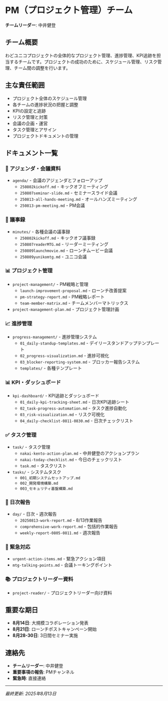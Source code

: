 # PM（プロジェクト管理）チーム

**チームリーダー**: 中井健登

## チーム概要

わどユニコプロジェクトの全体的なプロジェクト管理、進捗管理、KPI追跡を担当するチームです。プロジェクトの成功のために、スケジュール管理、リスク管理、チーム間の調整を行います。

## 主な責任範囲

- プロジェクト全体のスケジュール管理
- 各チームの進捗状況の把握と調整
- KPIの設定と追跡
- リスク管理と対策
- 会議の企画・運営
- タスク管理とアサイン
- プロジェクトドキュメントの管理

## ドキュメント一覧

### 📅 アジェンダ・会議資料
- `agenda/` - 会議のアジェンダとフォローアップ
  - `250802kickoff.md` - キックオフミーティング
  - `250807seminar-slide.md` - セミナースライド会議
  - `250813-all-hands-meeting.md` - オールハンズミーティング
  - `250813-pm-meeting.md` - PM会議

### 📝 議事録
- `minutes/` - 各種会議の議事録
  - `250802kickoff.md` - キックオフ議事録
  - `250807readerMTG.md` - リーダーミーティング
  - `250809launchmovie.md` - ローンチムービー会議
  - `250809yunikomtg.md` - ユニコ会議

### 📊 プロジェクト管理
- `project-management/` - PM戦略と管理
  - `launch-improvement-proposal.md` - ローンチ改善提案
  - `pm-strategy-report.md` - PM戦略レポート
  - `team-member-matrix.md` - チームメンバーマトリックス
- `project-management-plan.md` - プロジェクト管理計画

### 📈 進捗管理
- `progress-management/` - 進捗管理システム
  - `01_daily-standup-templates.md` - デイリースタンドアップテンプレート
  - `02_progress-visualization.md` - 進捗可視化
  - `03_blocker-reporting-system.md` - ブロッカー報告システム
  - `templates/` - 各種テンプレート

### 📊 KPI・ダッシュボード
- `kpi-dashboard/` - KPI追跡とダッシュボード
  - `01_daily-kpi-tracking-sheet.md` - 日次KPI追跡シート
  - `02_task-progress-automation.md` - タスク進捗自動化
  - `03_risk-visualization.md` - リスク可視化
  - `04_daily-checklist-0811-0830.md` - 日次チェックリスト

### ✅ タスク管理
- `task/` - タスク管理
  - `nakai-kento-action-plan.md` - 中井健登のアクションプラン
  - `nakai-today-checklist.md` - 今日のチェックリスト
  - `task.md` - タスクリスト
- `tasks/` - システムタスク
  - `001_初期システムセットアップ.md`
  - `002_開発環境構築.md`
  - `003_セキュリティ基盤構築.md`

### 📅 日次報告
- `day/` - 日次・週次報告
  - `20250813-work-report.md` - 8/13作業報告
  - `comprehensive-work-report.md` - 包括的作業報告
  - `weekly-report-0805-0811.md` - 週次報告

### 🚨 緊急対応
- `urgent-action-items.md` - 緊急アクション項目
- `mtg-talking-points.md` - 会議トーキングポイント

### 📚 プロジェクトリーダー資料
- `project-reader/` - プロジェクトリーダー向け資料

## 重要な期日

- **8月14日**: 大規模コラボレーション発表
- **8月21日**: ローンチポストキャンペーン開始  
- **8月28-30日**: 3日間セミナー実施

## 連絡先

- **チームリーダー**: 中井健登
- **重要事項の報告**: PMチャンネル
- **緊急時**: 直接連絡

---

*最終更新: 2025年8月13日*